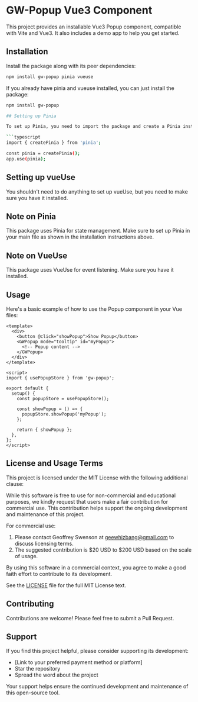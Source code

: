 # GW-Popup Vue3 Component

This project provides an installable Vue3 Popup component, compatible with Vite and Vue3. It also includes a demo app to help you get started.

## Installation

Install the package along with its peer dependencies:

```bash
npm install gw-popup pinia vueuse
```

If you already have pinia and vueuse installed, you can just install the package:

````bash
npm install gw-popup

## Setting up Pinia

To set up Pinia, you need to import the package and create a Pinia instance in your main file main.ts or main.js:

```typescript
import { createPinia } from 'pinia';

const pinia = createPinia();
app.use(pinia);
````

## Setting up vueUse

You shouldn't need to do anything to set up vueUse, but you need to make sure you have it installed.

## Note on Pinia

This package uses Pinia for state management. Make sure to set up Pinia in your main file as shown in the installation instructions above.

## Note on VueUse

This package uses VueUse for event listening. Make sure you have it installed.

## Usage

Here's a basic example of how to use the Popup component in your Vue files:

```vue
<template>
  <div>
    <button @click="showPopup">Show Popup</button>
    <GWPopup mode="tooltip" id="myPopup">
      <!-- Popup content -->
    </GWPopup>
  </div>
</template>

<script>
import { usePopupStore } from 'gw-popup';

export default {
  setup() {
    const popupStore = usePopupStore();

    const showPopup = () => {
      popupStore.showPopup('myPopup');
    };

    return { showPopup };
  },
};
</script>
```

## License and Usage Terms

This project is licensed under the MIT License with the following additional clause:

While this software is free to use for non-commercial and educational purposes, we kindly request that users make a fair contribution for commercial use. This contribution helps support the ongoing development and maintenance of this project.

For commercial use:

1. Please contact Geoffrey Swenson at geewhizbang@gmail.com to discuss licensing terms.
2. The suggested contribution is $20 USD to $200 USD based on the scale of usage.

By using this software in a commercial context, you agree to make a good faith effort to contribute to its development.

See the [LICENSE](LICENSE) file for the full MIT License text.

## Contributing

Contributions are welcome! Please feel free to submit a Pull Request.

## Support

If you find this project helpful, please consider supporting its development:

- [Link to your preferred payment method or platform]
- Star the repository
- Spread the word about the project

Your support helps ensure the continued development and maintenance of this open-source tool.
